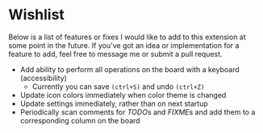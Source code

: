 # Wishlist

Below is a list of features or fixes I would like to add to this extension at some point in the future. If you've got an idea or implementation for a feature to add, feel free to message me or submit a pull request.

* Add ability to perform all operations on the board with a keyboard (accessibility)
  * Currently you can save `(ctrl+S)` and undo `(ctrl+Z)`
* Update icon colors immediately when color theme is changed
* Update settings immediately, rather than on next startup
* Periodically scan comments for *TODO*s and *FIXME*s and add them to a corresponding column on the board